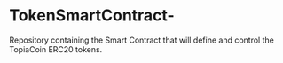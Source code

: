 # TokenSmartContract-
Repository containing the Smart Contract that will define and control the TopiaCoin ERC20 tokens.
